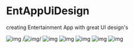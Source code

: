 # EntAppUiDesign
 creating Entertainment App with great UI design's

![img](https://github.com/suraj-khot-19/img/blob/main/img11.png)
/*![img](https://github.com/suraj-khot-19/img/blob/main/img12.png)*/
![img](https://github.com/suraj-khot-19/img/blob/main/img13.png)
![img](https://github.com/suraj-khot-19/img/blob/main/img14.png)
![img](https://github.com/suraj-khot-19/img/blob/main/img15.png)
![img](https://github.com/suraj-khot-19/img/blob/main/img16.png)
![img](https://github.com/suraj-khot-19/img/blob/main/img17.png)
